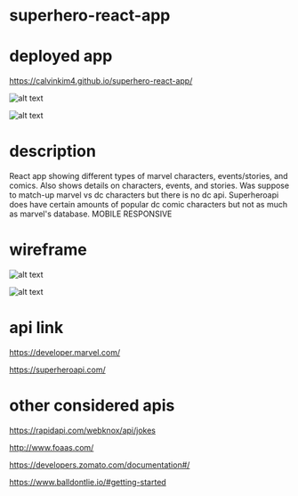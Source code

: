 # superhero-react-app

# deployed app

https://calvinkim4.github.io/superhero-react-app/

![alt text](https://user-images.githubusercontent.com/10161700/61008289-20322300-a33d-11e9-8d2b-3f625bd8b7a9.png "Screenshot")
<br/>

![alt text](https://user-images.githubusercontent.com/10161700/61008237-05f84500-a33d-11e9-8462-cca1e8d67f45.png "Mobile screenshot")
<br/>

# description
React app showing different types of marvel characters, events/stories, and comics. Also shows details on characters, events, and stories. Was suppose to match-up marvel vs dc characters but there is no dc api. Superheroapi does have certain amounts of popular dc comic characters but not as much as marvel's database. MOBILE RESPONSIVE

# wireframe
![alt text](https://user-images.githubusercontent.com/10161700/61008272-13adca80-a33d-11e9-92b0-e032f5238bf6.jpg "Wireframe")
<br/>

![alt text](https://user-images.githubusercontent.com/10161700/61008214-f547cf00-a33c-11e9-803b-41476cdb61b6.jpg "hierarchy")
<br/>

# api link
https://developer.marvel.com/

https://superheroapi.com/


# other considered apis
https://rapidapi.com/webknox/api/jokes

http://www.foaas.com/

https://developers.zomato.com/documentation#/

https://www.balldontlie.io/#getting-started
